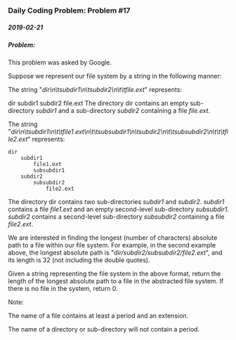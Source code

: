 ### Daily Coding Problem: Problem #17
##### 2019-02-21
##### Problem:
This problem was asked by Google.

Suppose we represent our file system by a string in the following manner:

The string "*dir\n\tsubdir1\n\tsubdir2\n\t\tfile.ext*" represents:

dir
    subdir1
    subdir2
        file.ext
The directory dir contains an empty sub-directory *subdir1* and a sub-directory *subdir2* containing a file *file.ext*.

The string "*dir\n\tsubdir1\n\t\tfile1.ext\n\t\tsubsubdir1\n\tsubdir2\n\t\tsubsubdir2\n\t\t\tfile2.ext*" represents:
```
dir
    subdir1
        file1.ext
        subsubdir1
    subdir2
        subsubdir2
            file2.ext
```
The directory dir contains two sub-directories *subdir1* and *subdir2*. *subdir1* contains a file *file1.ext* and an empty second-level sub-directory *subsubdir1*. *subdir2* contains a second-level sub-directory *subsubdir2* containing a file *file2.ext*.

We are interested in finding the longest (number of characters) absolute path to a file within our file system. For example, in the second example above, the longest absolute path is "*dir/subdir2/subsubdir2/file2.ext*", and its length is 32 (not including the double quotes).

Given a string representing the file system in the above format, return the length of the longest absolute path to a file in the abstracted file system. If there is no file in the system, return 0.

Note:

The name of a file contains at least a period and an extension.

The name of a directory or sub-directory will not contain a period.